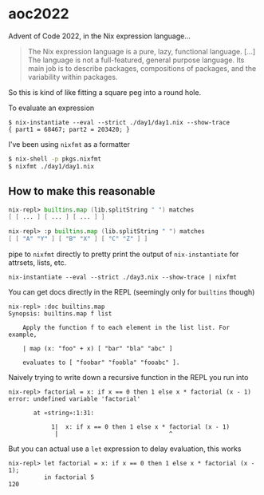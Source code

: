 # aoc2022
Advent of Code 2022, in the Nix expression language...

> The Nix expression language is a pure, lazy, functional language. [...] The language is not a full-featured, general purpose language. Its main job is to describe packages, compositions of packages, and the variability within packages.

So this is kind of like fitting a square peg into a round hole. 

To evaluate an expression
```
$ nix-instantiate --eval --strict ./day1/day1.nix --show-trace
{ part1 = 68467; part2 = 203420; }
```

I've been using `nixfmt` as a formatter

```bash
$ nix-shell -p pkgs.nixfmt
$ nixfmt ./day1/day1.nix
```

## How to make this reasonable

```nix
nix-repl> builtins.map (lib.splitString " ") matches    
[ [ ... ] [ ... ] [ ... ] ]

nix-repl> :p builtins.map (lib.splitString " ") matches
[ [ "A" "Y" ] [ "B" "X" ] [ "C" "Z" ] ]
```

pipe to `nixfmt` directly to pretty print the output of `nix-instantiate` for attrsets, lists, etc. 

```
nix-instantiate --eval --strict ./day3.nix --show-trace | nixfmt
```

You can get docs directly in the REPL (seemingly only for `builtins` though)

```
nix-repl> :doc builtins.map 
Synopsis: builtins.map f list

    Apply the function f to each element in the list list. For example,

    | map (x: "foo" + x) [ "bar" "bla" "abc" ]

    evaluates to [ "foobar" "foobla" "fooabc" ].
```

Naively trying to write down a recursive function in the REPL you run into

```
nix-repl> factorial = x: if x == 0 then 1 else x * factorial (x - 1)      
error: undefined variable 'factorial'

       at «string»:1:31:

            1|  x: if x == 0 then 1 else x * factorial (x - 1)
             |                               ^
```

But you can actual use a `let` expression to delay evaluation, this works

```
nix-repl> let factorial = x: if x == 0 then 1 else x * factorial (x - 1);
          in factorial 5
120
```